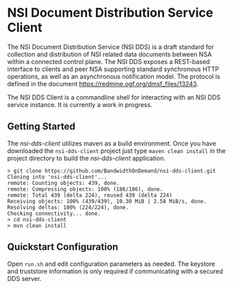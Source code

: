 # NSI Document Distribution Service Client

The NSI Document Distribution Service (NSI DDS) is a draft standard for collection and distribution of NSI related data documents between NSA within a connected control plane.  The NSI DDS exposes a REST-based interface to clients and peer NSA supporting standard synchronous HTTP operations, as well as an asynchronous notification model.  The protocol is defined in the document https://redmine.ogf.org/dmsf_files/13243.

The NSI DDS Client is a commandline shell for interacting with an NSI DDS service instance.  It is currently a work in progress.

## Getting Started

The *nsi-dds-client* utilizes maven as a build environment.  Once you have downloaded the `nsi-dds-client` project just type `maven clean install` in the project directory to build the *nsi-dds-client* application.
```
> git clone https://github.com/BandwidthOnDemand/nsi-dds-client.git
Cloning into 'nsi-dds-client'...
remote: Counting objects: 439, done.
remote: Compressing objects: 100% (186/186), done.
remote: Total 439 (delta 224), reused 439 (delta 224)
Receiving objects: 100% (439/439), 10.30 MiB | 2.58 MiB/s, done.
Resolving deltas: 100% (224/224), done.
Checking connectivity... done.
> cd nsi-dds-client
> mvn clean install
```

## Quickstart Configuration

Open `run.sh` and edit configuration parameters as needed.  The keystore and truststore information is only required if communicating with a secured DDS server.
